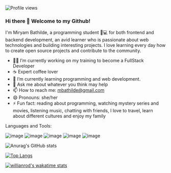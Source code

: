 
![Profile views](https://komarev.com/ghpvc/?username=miryambathilde&color=blue)


### Hi there 👋 Welcome to my Github!

I'm Miryam Bathilde, a programming student 👨💻 for both frontend and backend development, an avid learner who is passionate about web technologies and building interesting projects. I love learning every day how to create open source projects and contribute to the community.


- 👨‍💻 I’m currently working on my training to become a FullStack Developer
- ☕ Expert coffee lover
- 🌱 I’m currently learning programming and web development.
- 💬 Ask me about whatever you think may help
- 📫 How to reach me: mbathilde@gmail.com
- 😄 Pronouns: she/her
- ⚡ Fun fact: reading about programming, watching mystery series and movies, listening music, chatting with friends, I love to travel, learn about different cultures and enjoy my family

Languages and Tools:

![image](https://user-images.githubusercontent.com/72916496/124458692-91bad580-dd8d-11eb-84f4-d1e054107316.png)
![image](https://user-images.githubusercontent.com/72916496/124458722-9b443d80-dd8d-11eb-96f9-57bfd41ed77f.png)
![image](https://user-images.githubusercontent.com/72916496/124458861-cb8bdc00-dd8d-11eb-9865-7317410a9ae4.png)
![image](https://user-images.githubusercontent.com/72916496/124458885-d47cad80-dd8d-11eb-8f13-af8ea72a6ee0.png)
![image](https://user-images.githubusercontent.com/72916496/124458904-dba3bb80-dd8d-11eb-92c9-cca41fb07320.png)


    

![Anurag's GitHub stats](https://github-readme-stats.vercel.app/api?username=miryambathilde&count_private=true&include_all_commits&hide=stars,contribs&show_icons=true&theme=react)

[![Top Langs](https://github-readme-stats.vercel.app/api/top-langs/?username=miryambathilde&layout=compact&theme=react&&langs_count=10)](https://github.com/miryambathilde/github-readme-stats)








<!--
**miryambathilde/miryambathilde** is a ✨ _special_ ✨ repository because its `README.md` (this file) appears on your GitHub profile.


Here are some ideas to get you started:
-->




[![willianrod's wakatime stats](https://github-readme-stats.vercel.app/api/wakatime?username=miryambathilde&layout=compact)](https://github.com/miryambathilde/github-readme-stats)



<!-- - 👯 I’m looking to collaborate on ...
- 🤔 I’m looking for help with ...
-->

